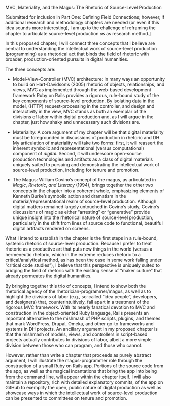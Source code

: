 MVC, Materiality, and the Magus: The Rhetoric of Source-Level Production

[Submitted for inclusion in Part One: Defining Field Connections; however, if additional research
and methodology chapters are needed (or even if this idea sounds more interesting), I am up to the
challenge of reframing the chapter to articulate source-level production *as* as research method.]

In this proposed chapter, I will connect three concepts that I believe are central to understanding
the intellectual work of source-level production (programming) as a rhetorical act that binds the
field of rhetoric with broader, production-oriented pursuits in digital humanities.

The three concepts are:

* Model-View-Controller (MVC) architecture: In many ways an opportunity to build on Hart-Davidson’s
(2005) rhetoric of objects, relationships, and views, MVC as implemented through the web-based
development framework Ruby on Rails provides a rigorous, rule-bound study of the key components of
source-level production. By isolating data in the model, (HTTP) request-processing in the
controller, and design and interactivity in the view, MVC stands as both an exemplar of the
divisions of labor within digital production and, as I will argue in the chapter, just how shaky and
unnecessary such divisions are.

* Materiality: A core argument of my chapter will be that digital materiality must be foregrounded
in discussions of production in rhetoric and DH. My articulation of materiality will take two forms:
first, it will reassert the inherent symbolic and representational (versus computational) component
of *digital*. Second, it will underscore open-source production technologies and artifacts as a
class of digital materials uniquely suited to pursuing and demonstrating the intellectual work of
source-level production, including for tenure and promotion.

* The Magus: William Covino’s concept of the magus, as articulated in *Magic, Rhetoric, and
Literacy* (1994), brings together the other two concepts in the chapter into a coherent whole,
emphasizing elements of Kenneth Burke’s symbolic action and dramatism in the
material/representational realm of source-level production. Although digital matters remained
largely untouched in Covino’s study, Covino’s discussions of magic as either “arresting” or
“generative” provide unique insight into the rhetorical nature of source-level production,
particularly in the shift from lines of source code to functional, beautiful digital artifacts
rendered on screens.

What I intend to establish in the chapter is the first steps in a rule-bound, systemic rhetoric of
source-level production. Because I prefer to treat rhetoric as a productive art that puts new things
in the world (versus a hermeneutic rhetoric, which in the extreme reduces rhetoric to a
critical/analytical method, as has been the case in some work falling under “critical code
studies”), I believe that this perspective is uniquely suited to bridging the field of rhetoric with
the existing sense of “maker culture” that already permeates the digital humanities.

By bringing together this trio of concepts, I intend to show both the rhetorical agency of the
rhetorician-programmer/magus, as well as to highlight the divisions of labor (e.g., so-called “idea
people”, developers, and designers) that, counterintuitively, fall apart in a treatment of the
rigorous MVC framework. With its nearly fanatical devotion to MVC and construction in the
object-oriented Ruby language, Rails presents an important alternative to the mishmash of PHP
scripts, plugins, and themes that mark WordPress, Drupal, Omeka, and other go-to frameworks and
systems in DH projects. An ancillary argument in my proposed chapter is that the mishmash of models,
views, and controllers in script-based projects actually contributes to divisions of labor, albeit a
more simple division between those who can program, and those who cannot.

However, rather than write a chapter that proceeds as purely abstract argument, I will illustrate
the magus-programmer role through the construction of a small Ruby on Rails app. Portions of the
source code from the app, as well as the magical incantations that bring the app into being from the
command line, will appear within the chapter itself. I will also maintain a repository, rich with
detailed explanatory commits, of the app on GitHub to exemplify the open, public nature of digital
production as well as showcase ways in which the intellectual work of source-level production can be
presented to committees on tenure and promotion.
